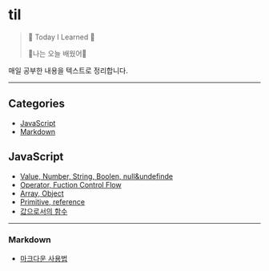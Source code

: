 # til
>:sunflower: Today I Learned :sunflower:
>
>:sunflower:나는 오늘 배웠어:sunflower:

매일 공부한 내용을 텍스트로 정리합니다.



---

## Categories

* [JavaScript](#JavaScript)
* [Markdown](#markdown)



## JavaScript

* [Value, Number, String, Boolen, null&undefinde](javascript/value-number-string-boolean-null-undefined.md)
* [Operator, Fuction Control Flow](javascript/operators-function-control-flow.md)
* [Array, Object](javascript/array-object.md)
* [Primitive, reference](javascript/primitive-reference.md)
* [값으로서의 함수](javascript/function-as-value.md)



---

### Markdown

- [마크다운 사용법](markdown/마크다운_사용법.md)